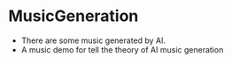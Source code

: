# MusicGeneration

- There are some music generated by AI.
- A music demo for tell the theory of AI music generation